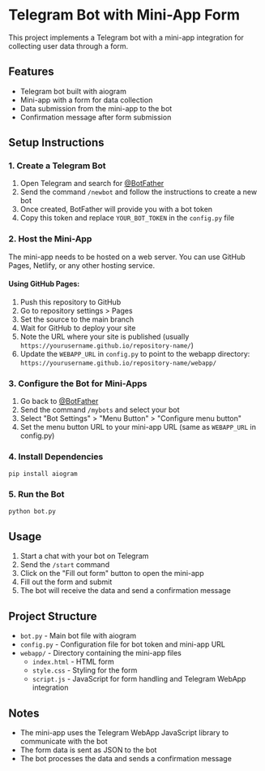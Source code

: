 # Telegram Bot with Mini-App Form

This project implements a Telegram bot with a mini-app integration for collecting user data through a form.

## Features

- Telegram bot built with aiogram
- Mini-app with a form for data collection
- Data submission from the mini-app to the bot
- Confirmation message after form submission

## Setup Instructions

### 1. Create a Telegram Bot

1. Open Telegram and search for [@BotFather](https://t.me/BotFather)
2. Send the command `/newbot` and follow the instructions to create a new bot
3. Once created, BotFather will provide you with a bot token
4. Copy this token and replace `YOUR_BOT_TOKEN` in the `config.py` file

### 2. Host the Mini-App

The mini-app needs to be hosted on a web server. You can use GitHub Pages, Netlify, or any other hosting service.

#### Using GitHub Pages:

1. Push this repository to GitHub
2. Go to repository settings > Pages
3. Set the source to the main branch
4. Wait for GitHub to deploy your site
5. Note the URL where your site is published (usually `https://yourusername.github.io/repository-name/`)
6. Update the `WEBAPP_URL` in `config.py` to point to the webapp directory: `https://yourusername.github.io/repository-name/webapp/`

### 3. Configure the Bot for Mini-Apps

1. Go back to [@BotFather](https://t.me/BotFather)
2. Send the command `/mybots` and select your bot
3. Select "Bot Settings" > "Menu Button" > "Configure menu button"
4. Set the menu button URL to your mini-app URL (same as `WEBAPP_URL` in config.py)

### 4. Install Dependencies

```bash
pip install aiogram
```

### 5. Run the Bot

```bash
python bot.py
```

## Usage

1. Start a chat with your bot on Telegram
2. Send the `/start` command
3. Click on the "Fill out form" button to open the mini-app
4. Fill out the form and submit
5. The bot will receive the data and send a confirmation message

## Project Structure

- `bot.py` - Main bot file with aiogram
- `config.py` - Configuration file for bot token and mini-app URL
- `webapp/` - Directory containing the mini-app files
  - `index.html` - HTML form
  - `style.css` - Styling for the form
  - `script.js` - JavaScript for form handling and Telegram WebApp integration

## Notes

- The mini-app uses the Telegram WebApp JavaScript library to communicate with the bot
- The form data is sent as JSON to the bot
- The bot processes the data and sends a confirmation message
